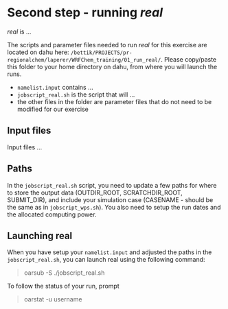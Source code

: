 # Second step - running *real*

*real* is ... 

The scripts and parameter files needed to run *real* for this exercise are located on dahu here: `/bettik/PROJECTS/pr-regionalchem/laperer/WRFChem_training/01_run_real/`.
Please copy/paste this folder to your home directory on dahu, from where you will launch the runs.
- `namelist.input` contains ...
- `jobscript_real.sh` is the script that will ...
- the other files in the folder are parameter files that do not need to be modified for our exercise

## Input files

Input files ...

## Paths

In the `jobscript_real.sh` script, you need to update a few paths for where to store the output data (OUTDIR_ROOT, SCRATCHDIR_ROOT, SUBMIT_DIR), and include your simulation case (CASENAME - should be the same as in `jobscript_wps.sh`). 
You also need to setup the run dates and the allocated computing power.


## Launching real

When you have setup your `namelist.input` and adjusted the paths in the `jobscript_real.sh`, you can launch real using the following command: 
> oarsub -S ./jobscript_real.sh

To follow the status of your run, prompt
> oarstat -u username
